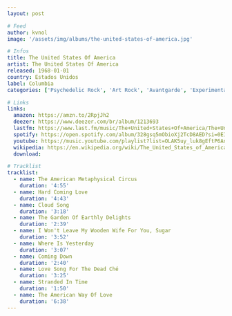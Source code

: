 ```yaml
---
layout: post

# Feed
author: kvnol
image: '/assets/img/albums/the-united-states-of-america.jpg'

# Infos
title: The United States Of America
artist: The United States Of America
released: 1968-01-01
country: Estados Unidos
label: Columbia
categories: ['Psychedelic Rock', 'Art Rock', 'Avantgarde', 'Experimental Rock']

# Links
links:
  amazon: https://amzn.to/2RpjJh2
  deezer: https://www.deezer.com/br/album/1213693
  lastfm: https://www.last.fm/music/The+United+States+Of+America/The+United+States+Of+America
  spotify: https://open.spotify.com/album/328gsq5mObioXj2TcD8AED?si=0EI4ODakQuOkZoWaQhF4fw
  youtube: https://music.youtube.com/playlist?list=OLAK5uy_luk8gEftP6An4svFOyDF3BAOm8n2oA_5c
  wikipedia: https://en.wikipedia.org/wiki/The_United_States_of_America_(band)
  download:

# Tracklist
tracklist:
  - name: The American Metaphysical Circus
    duration: '4:55'
  - name: Hard Coming Love
    duration: '4:43'
  - name: Cloud Song
    duration: '3:18'
  - name: The Garden Of Earthly Delights
    duration: '2:39'
  - name: I Won't Leave My Wooden Wife For You, Sugar
    duration: '3:52'
  - name: Where Is Yesterday
    duration: '3:07'
  - name: Coming Down
    duration: '2:40'
  - name: Love Song For The Dead Ché
    duration: '3:25'
  - name: Stranded In Time
    duration: '1:50'
  - name: The American Way Of Love
    duration: '6:38'
---
```

